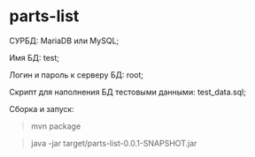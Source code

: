 # parts-list

СУРБД: MariaDB или MySQL;

Имя БД: test;

Логин и пароль к серверу БД: root;

Скрипт для наполнения БД тестовыми данными: test_data.sql;

Сборка и запуск:

> mvn package

> java -jar target/parts-list-0.0.1-SNAPSHOT.jar

